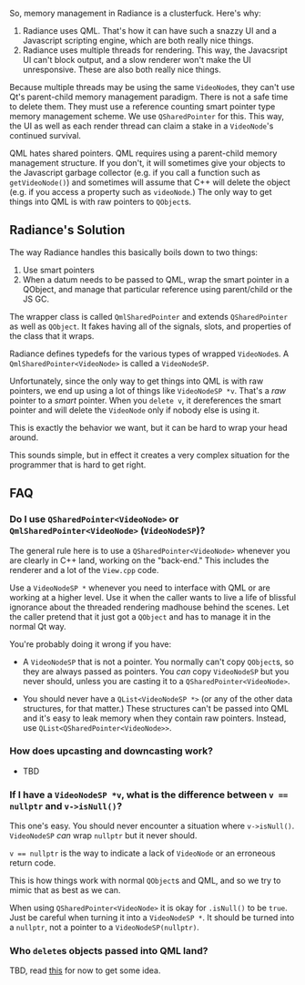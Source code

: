 So, memory management in Radiance is a clusterfuck. Here's why:

1. Radiance uses QML. That's how it can have such a snazzy UI and a Javascript scripting engine, which are both really nice things.
2. Radiance uses multiple threads for rendering. This way, the Javacsript UI can't block output, and a slow renderer won't make the UI unresponsive. These are also both really nice things.

Because multiple threads may be using the same `VideoNode`s, they can't use Qt's parent-child memory management paradigm. There is not a safe time to delete them. They must use a reference counting smart pointer type memory management scheme. We use `QSharedPointer` for this. This way, the UI as well as each render thread can claim a stake in a `VideoNode`'s continued survival.

QML hates shared pointers. QML requires using a parent-child memory management structure. If you don't, it will sometimes give your objects to the Javascript garbage collector (e.g. if you call a function such as `getVideoNode()`) and sometimes will assume that C++ will delete the object (e.g. if you access a property such as `videoNode`.) The only way to get things into QML is with raw pointers to `QObject`s.

## Radiance's Solution

The way Radiance handles this basically boils down to two things:

1. Use smart pointers
2. When a datum needs to be passed to QML, wrap the smart pointer in a QObject, and manage that particular reference using parent/child or the JS GC.

The wrapper class is called `QmlSharedPointer` and extends `QSharedPointer` as well as `QObject`. It fakes having all of the signals, slots, and properties of the class that it wraps.

Radiance defines typedefs for the various types of wrapped `VideoNode`s. A `QmlSharedPointer<VideoNode>` is called a `VideoNodeSP`.

Unfortunately, since the only way to get things into QML is with raw pointers, we end up using a lot of things like `VideoNodeSP *v`.
That's a *raw* pointer to a *smart* pointer.
When you `delete v`, it dereferences the smart pointer and will delete the `VideoNode` only if nobody else is using it.

This is exactly the behavior we want, but it can be hard to wrap your head around.

This sounds simple, but in effect it creates a very complex situation for the programmer that is hard to get right.

## FAQ

### Do I use `QSharedPointer<VideoNode>` or `QmlSharedPointer<VideoNode>` (`VideoNodeSP`)?

The general rule here is to use a `QSharedPointer<VideoNode>` whenever you are clearly in C++ land,
working on the "back-end." This includes the renderer and a lot of the `View.cpp` code.

Use a `VideoNodeSP *` whenever you need to interface with QML or are working at a higher level.
Use it when the caller wants to live a life of blissful ignorance about the threaded rendering madhouse behind the scenes.
Let the caller pretend that it just got a `QObject` and has to manage it in the normal Qt way.

You're probably doing it wrong if you have:

- A `VideoNodeSP` that is not a pointer. You normally can't copy `QObject`s, so they are always passed as pointers.
  You *can* copy `VideoNodeSP` but you never should, unless you are casting it to a `QSharedPointer<VideoNode>`.

- You should never have a `QList<VideoNodeSP *>` (or any of the other data structures, for that matter.)
  These structures can't be passed into QML and it's easy to leak memory when they contain raw pointers.
  Instead, use `QList<QSharedPointer<VideoNode>>`.

### How does upcasting and downcasting work?

- TBD

### If I have a `VideoNodeSP *v`, what is the difference between `v == nullptr` and `v->isNull()`?

This one's easy. You should never encounter a situation where `v->isNull()`.
`VideoNodeSP` *can* wrap `nullptr` but it never should.

`v == nullptr` is the way to indicate a lack of `VideoNode` or an erroneous return code.

This is how things work with normal `QObject`s and QML, and so we try to mimic that as best as we can.

When using `QSharedPointer<VideoNode>` it is okay for `.isNull()` to be `true`.
Just be careful when turning it into a `VideoNodeSP *`.
It should be turned into a `nullptr`, not a pointer to a `VideoNodeSP(nullptr)`.

### Who `delete`s objects passed into QML land?

TBD, read [this](https://wiki.qt.io/Shared_Pointers_and_QML_Ownership) for now to get some idea.
